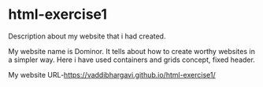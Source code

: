 # html-exercise1
Description about my website that i had created.

My website name is Dominor. It tells about how to create worthy websites in a simpler way. Here i have used containers and grids concept, fixed header.

My website URL-https://vaddibhargavi.github.io/html-exercise1/ 
